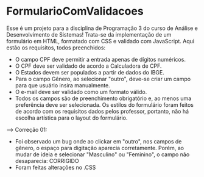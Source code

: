 # FormularioComValidacoes
Esse é um projeto para a disciplina de Programação 3 do curso de Análise e Desenvolvimento de Sistemas!
Trata-se da implementação de um formulário em HTML, formatado com CSS e validado com JavaScript.
Aqui estão os requisitos, todos preenchidos: 
- O campo CPF deve permitir a entrada apenas de dígitos numéricos.
- O CPF deve ser validado de acordo a Calculadora de CPF.
- O Estados devem ser populados a partir de dados do IBGE.
- Para o campo Gênero, ao selecionar "outro", deve-se criar um campo para que usuário insira manualmente.
- O e-mail deve ser validado como um formato válido.
- Todos os campos são de preenchimento obrigatório e, ao menos uma preferência deve ser selecionada.
Os estilos do formulário foram feitos de acordo com os requisitos dados pelos professor, portanto, não há escolha artística para o layout do formulário.

--> Correção 01:
- Foi observado um bug onde ao clickar em "outro", nos campos de gênero, o espaço para digitação aparecia corretamente. Porém, ao mudar de ideia e selecionar "Masculino" ou "Feminino", o campo não desaparecia: CORRIGIDO
- Foram feitas alterações no .CSS
